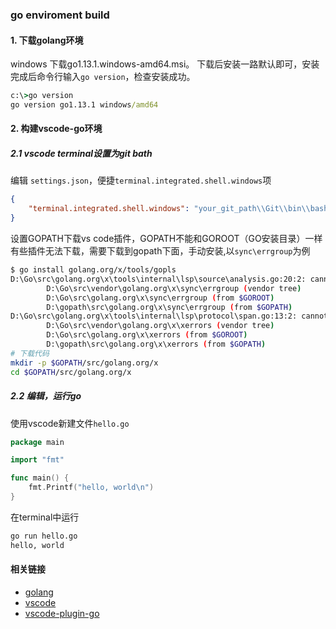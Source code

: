 ### go enviroment build
#### 1. 下载golang环境
windows 下载go1.13.1.windows-amd64.msi。
下载后安装一路默认即可，安装完成后命令行输入`go version`，检查安装成功。
```cmd
c:\>go version
go version go1.13.1 windows/amd64
```

#### 2. 构建vscode-go环境
##### 2.1 vscode terminal设置为git bath
编辑 `settings.json`，便捷`terminal.integrated.shell.windows`项
```json
{
    "terminal.integrated.shell.windows": "your_git_path\\Git\\bin\\bash.exe"
}
```
设置GOPATH下载vs code插件，GOPATH不能和GOROOT（GO安装目录）一样
有些插件无法下载，需要下载到gopath下面，手动安装,以`sync\errgroup`为例
```bash
$ go install golang.org/x/tools/gopls
D:\Go\src\golang.org\x\tools\internal\lsp\source\analysis.go:20:2: cannot find package "golang.org/x/sync/errgroup" in any of:
        D:\Go\src\vendor\golang.org\x\sync\errgroup (vendor tree)
        D:\Go\src\golang.org\x\sync\errgroup (from $GOROOT)
        D:\gopath\src\golang.org\x\sync\errgroup (from $GOPATH)
D:\Go\src\golang.org\x\tools\internal\lsp\protocol\span.go:13:2: cannot find package "golang.org/x/xerrors" in any of:
        D:\Go\src\vendor\golang.org\x\xerrors (vendor tree)
        D:\Go\src\golang.org\x\xerrors (from $GOROOT)
        D:\gopath\src\golang.org\x\xerrors (from $GOPATH)
# 下载代码
mkdir -p $GOPATH/src/golang.org/x
cd $GOPATH/src/golang.org/x


```


##### 2.2 编辑，运行go
使用vscode新建文件`hello.go`
```go
package main

import "fmt"

func main() {
	fmt.Printf("hello, world\n")
}
```
在terminal中运行
```bash
go run hello.go
hello, world
```

#### 相关链接
* [golang](https://golang.google.cn/dl/)
* [vscode](https://code.visualstudio.com/docs?start=true)
* [vscode-plugin-go](https://marketplace.visualstudio.com/items?itemName=ms-vscode.Go)
